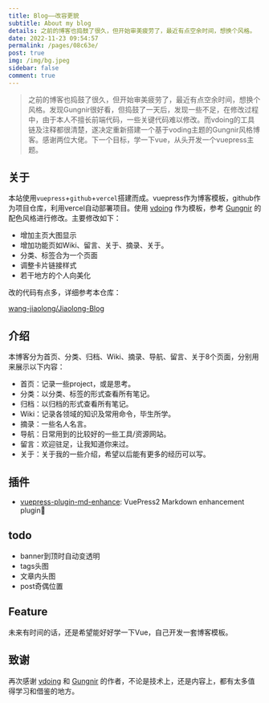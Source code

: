 ```yaml
---
title: Blog——改容更貌
subtitle: About my blog
details: 之前的博客也捣鼓了很久，但开始审美疲劳了，最近有点空余时间，想换个风格。
date: 2022-11-23 09:54:57
permalink: /pages/08c63e/
post: true
img: /img/bg.jpeg
sidebar: false
comment: true
---
```


> 之前的博客也捣鼓了很久，但开始审美疲劳了，最近有点空余时间，想换个风格。发现Gungnir很好看，但捣鼓了一天后，发现一些不足，在修改过程中，由于本人不擅长前端代码，一些关键代码难以修改。而vdoing的工具链及注释都很清楚，遂决定重新搭建一个基于voding主题的Gungnir风格博客。感谢两位大佬。下一个目标，学一下vue，从头开发一个vuepress主题。

## 关于

本站使用`vuepress`+`github`+`vercel`搭建而成。vuepress作为博客模板，github作为项目仓库，利用vercel自动部署项目。使用 [vdoing](https://doc.xugaoyi.com/) 作为模板，参考 [Gungnir](https://v2-vuepress-theme-gungnir.vercel.app/) 的配色风格进行修改。主要修改如下：

- 增加主页大图显示
- 增加功能页如Wiki、留言、关于、摘录、关于。
- 分类、标签合为一个页面
- 调整卡片链接样式
- 若干地方的个人向美化

改的代码有点多，详细参考本仓库：

[wang-jiaolong/Jiaolong-Blog](https://github.com/wang-jiaolong/Jiaolong-Blog)

## 介绍

本博客分为首页、分类、归档、Wiki、摘录、导航、留言、关于8个页面，分别用来展示以下内容：

- 首页：记录一些project，或是思考。
- 分类：以分类、标签的形式查看所有笔记。
- 归档：以归档的形式查看所有笔记。
- Wiki：记录各领域的知识及常用命令，毕生所学。
- 摘录：一些名人名言。
- 导航：日常用到的比较好的一些工具/资源网站。
- 留言：欢迎驻足，让我知道你来过。
- 关于：关于我的一些介绍，希望以后能有更多的经历可以写。

## 插件

- [vuepress-plugin-md-enhance](https://vuepress-theme-hope.github.io/v1/md-enhance/): VuePress2 Markdown enhancement plugin📄


## todo

- banner到顶时自动变透明
- tags头图
- 文章内头图
- post奇偶位置

## Feature



未来有时间的话，还是希望能好好学一下Vue，自己开发一套博客模板。

## 致谢

再次感谢 [vdoing](https://doc.xugaoyi.com/) 和 [Gungnir](https://v2-vuepress-theme-gungnir.vercel.app/) 的作者，不论是技术上，还是内容上，都有太多值得学习和借鉴的地方。
